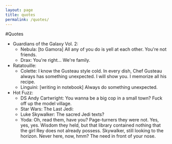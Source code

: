 ```yaml
---
layout: page
title: quotes
permalink: /quotes/
---
```


#Quotes

* Guardians of the Galaxy Vol. 2:
  * Nebula: [to Gamora] All any of you do is yell at each other. You're not friends.
  * Drax: You're right... We're family.
* Ratatouille:
  * Colette: I know the Gusteau style cold. In every dish, Chef Gusteau always has something unexpected. I will show you. I memorize all his recipe.
  * Linguini: [writing in notebook] Always do something unexpected.
* Hot Fuzz:
  * DS Andy Cartwright: You wanna be a big cop in a small town? Fuck off up the model village.
  * Star Wars: The Last Jedi:
  * Luke Skywalker: The sacred Jedi texts?
  * Yoda: Oh, read them, have you? Page-turners they were not. Yes, yes, yes. Wisdom they held, but that library contained nothing that the girl Rey does not already possess. Skywalker, still looking to the horizon. Never here, now, hmm? The need in front of your nose.

